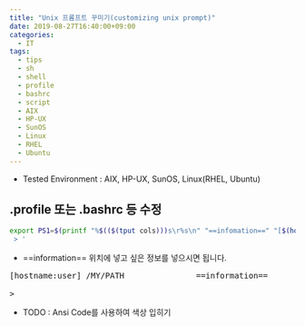```yaml
---
title: "Unix 프롬프트 꾸미기(customizing unix prompt)"
date: 2019-08-27T16:40:00+09:00
categories:
  - IT
tags:
  - tips
  - sh
  - shell
  - profile
  - bashrc
  - script
  - AIX
  - HP-UX
  - SunOS
  - Linux
  - RHEL
  - Ubuntu
---
```


- Tested Environment : AIX, HP-UX, SunOS, Linux(RHEL, Ubuntu)

## .profile 또는 .bashrc 등 수정

```sh
export PS1=$(printf "%$(($(tput cols)))s\r%s\n" "==infomation==" "[$(hostname):$(whoami)]")' $PWD
 > '

```

- ==information== 위치에 넣고 싶은 정보를 넣으시면 됩니다.

<pre>[hostname:user] /MY/PATH               ==information==<br>
> </pre>

- TODO : Ansi Code를 사용하여 색상 입히기
